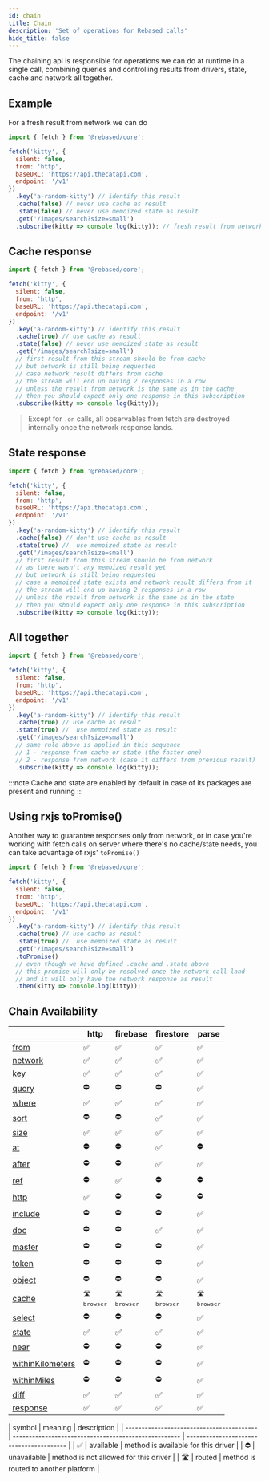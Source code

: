 ```yaml
---
id: chain
title: Chain
description: 'Set of operations for Rebased calls'
hide_title: false
---
```


The chaining api is responsible for operations we can do at runtime in a single call, combining queries and controlling results from drivers, state, cache and network all together.

## Example

For a fresh result from network we can do

```js
import { fetch } from '@rebased/core';

fetch('kitty', {
  silent: false,
  from: 'http',
  baseURL: 'https://api.thecatapi.com',
  endpoint: '/v1'
})
  .key('a-random-kitty') // identify this result
  .cache(false) // never use cache as result
  .state(false) // never use memoized state as result
  .get('/images/search?size=small')
  .subscribe(kitty => console.log(kitty)); // fresh result from network
```

## Cache response

```js
import { fetch } from '@rebased/core';

fetch('kitty', {
  silent: false,
  from: 'http',
  baseURL: 'https://api.thecatapi.com',
  endpoint: '/v1'
})
  .key('a-random-kitty') // identify this result
  .cache(true) // use cache as result
  .state(false) // never use memoized state as result
  .get('/images/search?size=small')
  // first result from this stream should be from cache
  // but network is still being requested
  // case network result differs from cache
  // the stream will end up having 2 responses in a row
  // unless the result from network is the same as in the cache
  // then you should expect only one response in this subscription
  .subscribe(kitty => console.log(kitty));
```

> Except for `.on` calls, all observables from fetch are destroyed internally once the network response lands.

## State response

```js
import { fetch } from '@rebased/core';

fetch('kitty', {
  silent: false,
  from: 'http',
  baseURL: 'https://api.thecatapi.com',
  endpoint: '/v1'
})
  .key('a-random-kitty') // identify this result
  .cache(false) // don't use cache as result
  .state(true) //  use memoized state as result
  .get('/images/search?size=small')
  // first result from this stream should be from network
  // as there wasn't any memoized result yet
  // but network is still being requested
  // case a memoized state exists and network result differs from it
  // the stream will end up having 2 responses in a row
  // unless the result from network is the same as in the state
  // then you should expect only one response in this subscription
  .subscribe(kitty => console.log(kitty));
```

## All together

```js
import { fetch } from '@rebased/core';

fetch('kitty', {
  silent: false,
  from: 'http',
  baseURL: 'https://api.thecatapi.com',
  endpoint: '/v1'
})
  .key('a-random-kitty') // identify this result
  .cache(true) // use cache as result
  .state(true) //  use memoized state as result
  .get('/images/search?size=small')
  // same rule above is applied in this sequence
  // 1 - response from cache or state (the faster one)
  // 2 - response from network (case it differs from previous result)
  .subscribe(kitty => console.log(kitty));
```

:::note
Cache and state are enabled by default in case of its packages are present and running
:::

## Using rxjs toPromise()

Another way to guarantee responses only from network, or in case you're working with fetch calls on server where there's no cache/state needs, you can take advantage of rxjs' `toPromise()`

```js
import { fetch } from '@rebased/core';

fetch('kitty', {
  silent: false,
  from: 'http',
  baseURL: 'https://api.thecatapi.com',
  endpoint: '/v1'
})
  .key('a-random-kitty') // identify this result
  .cache(true) // use cache as result
  .state(true) //  use memoized state as result
  .get('/images/search?size=small')
  .toPromise()
  // even though we have defined .cache and .state above
  // this promise will only be resolved once the network call land
  // and it will only have the network response as result
  .then(kitty => console.log(kitty));
```


































































































## Chain Availability
|                                                                       | http                                                        | firebase                                                    | firestore                                                   | parse                                                       |
| --------------------------------------------------------------------- | ----------------------------------------------------------- | ----------------------------------------------------------- | ----------------------------------------------------------- | ----------------------------------------------------------- |
| <a href="/core/api#RebasedCore+from">from</a>                         | <span className="block-center">✅</span>                     | <span className="block-center">✅</span>                     | <span className="block-center">✅</span>                     | <span className="block-center">✅</span>                     |
| <a href="/core/api#RebasedCore+network">network</a>                   | <span className="block-center">✅</span>                     | <span className="block-center">✅</span>                     | <span className="block-center">✅</span>                     | <span className="block-center">✅</span>                     |
| <a href="/core/api#RebasedCore+key">key</a>                           | <span className="block-center">✅</span>                     | <span className="block-center">✅</span>                     | <span className="block-center">✅</span>                     | <span className="block-center">✅</span>                     |
| <a href="/core/api#RebasedCore+query">query</a>                       | <span className="block-center">⛔️</span>                    | <span className="block-center">⛔️</span>                    | <span className="block-center">⛔️</span>                    | <span className="block-center">✅</span>                     |
| <a href="/core/api#RebasedCore+where">where</a>                       | <span className="block-center">✅</span>                     | <span className="block-center">✅</span>                     | <span className="block-center">✅</span>                     | <span className="block-center">✅</span>                     |
| <a href="/core/api#RebasedCore+sort">sort</a>                         | <span className="block-center">⛔️</span>                    | <span className="block-center">⛔️</span>                    | <span className="block-center">✅</span>                     | <span className="block-center">✅</span>                     |
| <a href="/core/api#RebasedCore+size">size</a>                         | <span className="block-center">✅</span>                     | <span className="block-center">✅</span>                     | <span className="block-center">✅</span>                     | <span className="block-center">✅</span>                     |
| <a href="/core/api#RebasedCore+at">at</a>                             | <span className="block-center">⛔️</span>                    | <span className="block-center">⛔️</span>                    | <span className="block-center">✅</span>                     | <span className="block-center">⛔️</span>                    |
| <a href="/core/api#RebasedCore+after">after</a>                       | <span className="block-center">⛔️</span>                    | <span className="block-center">⛔️</span>                    | <span className="block-center">✅</span>                     | <span className="block-center">✅</span>                     |
| <a href="/core/api#RebasedCore+ref">ref</a>                           | <span className="block-center">⛔️</span>                    | <span className="block-center">✅</span>                     | <span className="block-center">⛔️</span>                    | <span className="block-center">⛔️</span>                    |
| <a href="/core/api#RebasedCore+http">http</a>                         | <span className="block-center">✅</span>                     | <span className="block-center">⛔️</span>                    | <span className="block-center">⛔️</span>                    | <span className="block-center">⛔️</span>                    |
| <a href="/core/api#RebasedCore+include">include</a>                   | <span className="block-center">⛔️</span>                    | <span className="block-center">⛔️</span>                    | <span className="block-center">⛔️</span>                    | <span className="block-center">✅</span>                     |
| <a href="/core/api#RebasedCore+doc">doc</a>                           | <span className="block-center">⛔️</span>                    | <span className="block-center">⛔️</span>                    | <span className="block-center">✅</span>                     | <span className="block-center">✅</span>                     |
| <a href="/core/api#RebasedCore+master">master</a>                     | <span className="block-center">⛔️</span>                    | <span className="block-center">⛔️</span>                    | <span className="block-center">⛔️</span>                    | <span className="block-center">✅</span>                     |
| <a href="/core/api#RebasedCore+token">token</a>                       | <span className="block-center">⛔️</span>                    | <span className="block-center">⛔️</span>                    | <span className="block-center">⛔️</span>                    | <span className="block-center">✅</span>                     |
| <a href="/core/api#RebasedCore+object">object</a>                     | <span className="block-center">⛔️</span>                    | <span className="block-center">⛔️</span>                    | <span className="block-center">⛔️</span>                    | <span className="block-center">✅</span>                     |
| <a href="/core/api#RebasedCore+cache">cache</a>                       | <small className="block-center">🛣️ <br />`browser`</small> | <small className="block-center">🛣️ <br />`browser`</small> | <small className="block-center">🛣️ <br />`browser`</small> | <small className="block-center">🛣️ <br />`browser`</small> |
| <a href="/core/api#RebasedCore+select">select</a>                     | <span className="block-center">⛔️</span>                    | <span className="block-center">⛔️</span>                    | <span className="block-center">⛔️</span>                    | <span className="block-center">✅</span>                     |
| <a href="/core/api#RebasedCore+state">state</a>                       | <span className="block-center">✅</span>                     | <span className="block-center">✅</span>                     | <span className="block-center">✅</span>                     | <span className="block-center">✅</span>                     |
| <a href="/core/api#RebasedCore+near">near</a>                         | <span className="block-center">⛔️</span>                    | <span className="block-center">⛔️</span>                    | <span className="block-center">⛔️</span>                    | <span className="block-center">✅</span>                     |
| <a href="/core/api#RebasedCore+withinKilometers">withinKilometers</a> | <span className="block-center">⛔️</span>                    | <span className="block-center">⛔️</span>                    | <span className="block-center">⛔️</span>                    | <span className="block-center">✅</span>                     |
| <a href="/core/api#RebasedCore+withinMiles">withinMiles</a>           | <span className="block-center">⛔️</span>                    | <span className="block-center">⛔️</span>                    | <span className="block-center">⛔️</span>                    | <span className="block-center">✅</span>                     |
| <a href="/core/api#RebasedCore+diff">diff</a>                         | <span className="block-center">✅</span>                     | <span className="block-center">✅</span>                     | <span className="block-center">✅</span>                     | <span className="block-center">✅</span>                     |
| <a href="/core/api#RebasedCore+response">response</a>                 | <span className="block-center">✅</span>                     | <span className="block-center">✅</span>                     | <span className="block-center">✅</span>                     | <span className="block-center">✅</span>                     |


<div className="availability">

| symbol                                    | meaning                                              | description                               |
| ----------------------------------------- | ---------------------------------------------------- | ---------------------- ------------------ |
| <span className="block-center">✅ </span> | <span className="block-center"> available </span>    | method is available for this driver   |
| <span className="block-center">⛔️ </span> | <span className="block-center"> unavailable </span>  | method is not allowed for this driver | 
| <span className="block-center">🛣️ </span> | <span className="block-center"> routed </span>       | method is routed to another platform    | 

</div>